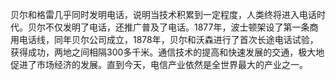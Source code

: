 贝尔和格雷几乎同时发明电话，说明当技术积累到一定程度，人类终将进入电话时代。贝尔不仅发明了电话，还推广普及了电话。1877年，波士顿架设了第一条商用电话线，同年贝尔公司成立，1878年，贝尔和沃森进行了首次长途电话试验，获得成功，两地之间相隔300多千米。通信技术的提高和快速发展的交通，极大地促进了市场经济的发展。直到今天，电信产业依然是全世界最大的产业之一。
